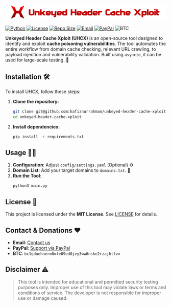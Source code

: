 ![uhcx icon](assets/static/uhcx.png)

[![Python](https://img.shields.io/badge/Python-3.10%2B-3776BF?logo=python&logoColor=white)](https://www.python.org/)
[![License](https://img.shields.io/badge/License-MIT-A31F34?logo=opensourceinitiative&logoColor=white)](./LICENSE)
[![Repo Size](https://img.shields.io/github/repo-size/hafiznurrahman/unkeyed-header-cache-xploit?color=008000&logo=github&logoColor=white)](https://github.com/hafiznurrahman/unkeyed-header-cache-xploit)
[![Email](https://img.shields.io/badge/Email-ProtonMail-6D4AFF?logo=protonmail&logoColor=white)](mailto:zexxondominatez@proton.me)
[![PayPal](https://img.shields.io/badge/Donate-PayPal-00457C?logo=paypal&logoColor=white)](https://www.paypal.me/HafizNurRahman12)
![BTC](https://img.shields.io/badge/BTC-Donate-E28000?logo=bitcoin&logoColor=white)

**Unkeyed Header Cache Xploit (UHCX)** is an open-source tool designed to identify and exploit **cache poisoning vulnerabilities**. The tool automates the entire workflow from domain cache checking, relevant URL crawling, to payload injection and vulnerability validation. Built using `asyncio`, it can be used for large-scale testing. 🚀

## Installation 🛠️

To install UHCX, follow these steps:

1.  **Clone the repository:**
    ```bash
    git clone git@github.com:hafiznurrahman/unkeyed-header-cache-xploit.git
    cd unkeyed-header-cache-xploit
    ```
2.  **Install dependencies:**
    ```bash
    pip install -r requirements.txt
    ```

## Usage 🧑‍💻

1.  **Configuration**: Adjust `config/settings.yaml` (Optional) ⚙️
2.  **Domain List**: Add your target domains to `domains.txt`. 🎯
3.  **Run the Tool**:
    ```bash
    python3 main.py
    ```

## License 📜

This project is licensed under the **MIT License**. See [LICENSE](./LICENSE) for details.

## Contact & Donations ❤️

-   **Email**: [Contact us](mailto:zexxondominatez@proton.me)
-   **PayPal**: [Support via PayPal](https://www.paypal.me/HafizNurRahman12)
-   **BTC**: `bc1qduehnerm0mfe89ed0jvy3ww6nske2rzajhtlvv`

## Disclaimer ⚠️

> This tool is intended for educational and permitted security testing purposes only. Improper use of this tool may violate laws or terms and conditions of service. The developer is not responsible for improper use or damage caused.
